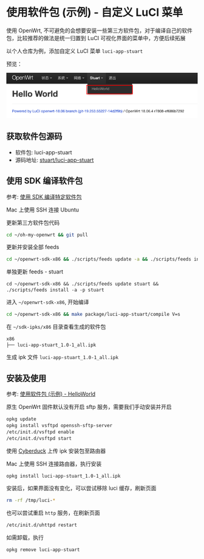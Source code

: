 # 使用软件包 (示例) - 自定义 LuCI 菜单

使用 OpenWrt, 不可避免的会想要安装一些第三方软件包，对于编译自己的软件包，比较推荐的做法是统一归置到 LuCI 可视化界面的菜单中，方便后续拓展

以个人仓库为例，添加自定义 LuCI 菜单 `luci-app-stuart`

预览：

![Snipaste_2019-09-13_20-57-06.png](https://raw.githubusercontent.com/stuarthua/PicGo/master/oh-my-openwrt/Snipaste_2019-09-13_20-57-06.png)

## 获取软件包源码

* 软件包: luci-app-stuart
* 源码地址: [stuart/luci-app-stuart](https://github.com/stuarthua/oh-my-openwrt/stuart/luci-app-stuart)

## 使用 SDK 编译软件包

参考: [使用 SDK 编译特定软件包](https://stuarthua.github.io/oh-my-openwrt/mybook/make-my/make-by-sdk.html)

Mac 上使用 SSH 连接 Ubuntu

更新第三方软件包代码

```bash
cd ~/oh-my-openwrt && git pull
```

更新并安装全部 feeds

```bash
cd ~/openwrt-sdk-x86 && ./scripts/feeds update -a && ./scripts/feeds install -a
```

单独更新 feeds - stuart

```
cd ~/openwrt-sdk-x86 && ./scripts/feeds update stuart && ./scripts/feeds install -a -p stuart
```

进入 `~/openwrt-sdk-x86`, 开始编译

```bash
cd ~/openwrt-sdk-x86 && make package/luci-app-stuart/compile V=s
```

在 `~/sdk-ipks/x86` 目录查看生成的软件包

```
x86
├── luci-app-stuart_1.0-1_all.ipk
```

生成 ipk 文件 `luci-app-stuart_1.0-1_all.ipk`

## 安装及使用

参考: [使用软件包 (示例) - HelloWorld](https://stuarthua.github.io/oh-my-openwrt/mybook/packages/use-package-helloworld.html)

原生 OpenWrt 固件默认没有开启 sftp 服务，需要我们手动安装并开启

```bash
opkg update
opkg install vsftpd openssh-sftp-server
/etc/init.d/vsftpd enable
/etc/init.d/vsftpd start
```

使用 [Cyberduck](https://cyberduck.io/) 上传 ipk 安装包至路由器

Mac 上使用 SSH 连接路由器，执行安装

```bash
opkg install luci-app-stuart_1.0-1_all.ipk
```

安装后，如果界面没有变化，可以尝试移除 luci 缓存，刷新页面

```bash
rm -rf /tmp/luci-*
```

也可以尝试重启 `http` 服务，在刷新页面

```bash
/etc/init.d/uhttpd restart
```

如需卸载，执行

```bash
opkg remove luci-app-stuart
```
